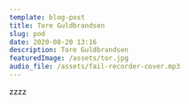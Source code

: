```yaml
---
template: blog-post
title: Tore Guldbrandsen
slug: pod
date: 2020-08-20 13:16
description: Tore Guldbrandsen
featuredImage: /assets/tor.jpg
audio_file: /assets/fail-recorder-cover.mp3
---
```

zzzz
